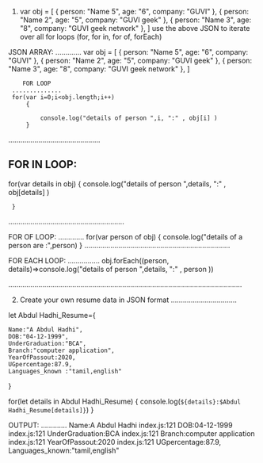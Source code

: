  1)
    var obj = [
          { person: "Name 5", age: "6", company: "GUVI" },
          { person: "Name 2", age: "5", company: "GUVI geek" },
          { person: "Name 3", age: "8", company: "GUVI geek network" },
        ]
    use the above JSON to iterate over all for loops (for, for in, for of, forEach)
  
   JSON ARRAY:
   ............. 
      var obj = [
          { person: "Name 5", age: "6", company: "GUVI" },
          { person: "Name 2", age: "5", company: "GUVI geek" },
          { person: "Name 3", age: "8", company: "GUVI geek network" },
        ]
        
        FOR LOOP
     ..............
     for(var i=0;i<obj.length;i++)
         {

             console.log("details of person ",i, ":" , obj[i] )
         }

..............................................
  

  FOR IN LOOP:
   ----------------
  for(var details in obj)
     {
        console.log("details of person ",details, ":" , obj[details] )

     }

..........................................................
    
   FOR OF LOOP:
   .............
    for(var person of obj)
       {
            console.log("details of a person are :",person)
       }
.........................................................................

  FOR EACH LOOP:
 ................
 obj.forEach((person, details)=>console.log("details of person ",details, ":" , person ))
 
 
.....................................................................................................................



 2. Create your own resume data in JSON format
 .................................

 let Abdul Hadhi_Resume={

    Name:"A Abdul Hadhi",
    DOB:"04-12-1999",
    UnderGraduation:"BCA",
    Branch:"computer application",
    YearOfPassout:2020,
    UGpercentage:87.9,
    Languages_known :"tamil,english"  
  }

 for(let details in Abdul Hadhi_Resume)
      {
             console.log(`${details}:$Abdul Hadhi_Resume[details]}`)
       }

 OUTPUT:
.............
             Name:A Abdul Hadhi
index.js:121 DOB:04-12-1999
index.js:121 UnderGraduation:BCA
index.js:121 Branch:computer application
index.js:121 YearOfPassout:2020
index.js:121 UGpercentage:87.9,
             Languages_known:"tamil,english"
